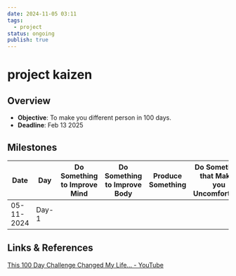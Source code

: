 ```yaml
---
date: 2024-11-05 03:11
tags:
  - project
status: ongoing
publish: true
---
```

# project kaizen

## Overview
- **Objective**: To make you different person in 100 days.
- **Deadline**: Feb 13 2025

## Milestones
| Date       | Day   | Do Something to Improve Mind | Do Something to Improve Body | Produce Something | Do Something that Makes you Uncomfortable | Healthy Diet |
| ---------- | ----- | ---------------------------- | ---------------------------- | ----------------- | ----------------------------------------- | ------------ |
| 05-11-2024 | Day-1 |                              |                              |                   |                                           |              |

## Links & References
[This 100 Day Challenge Changed My Life... - YouTube](https://www.youtube.com/watch?v=OT8WKSfUqKQ)